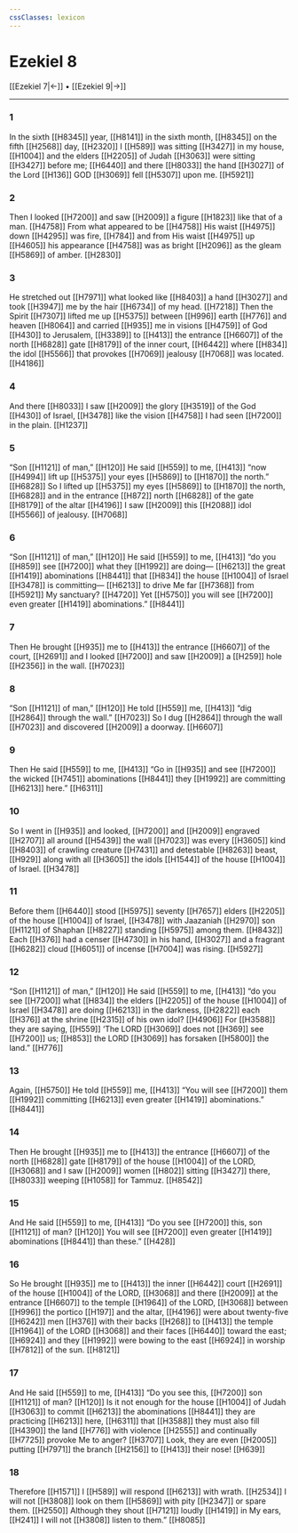 ```yaml
---
cssClasses: lexicon
---
```


# Ezekiel 8

[[Ezekiel 7|←]] • [[Ezekiel 9|→]]

---

### 1
In the sixth [[H8345]] year, [[H8141]] in the sixth month, [[H8345]] on the fifth [[H2568]] day, [[H2320]] I [[H589]] was sitting [[H3427]] in my house, [[H1004]] and the elders [[H2205]] of Judah [[H3063]] were sitting [[H3427]] before me; [[H6440]] and there [[H8033]] the hand [[H3027]] of the Lord [[H136]] GOD [[H3069]] fell [[H5307]] upon me. [[H5921]]

### 2
Then I looked [[H7200]] and saw [[H2009]] a figure [[H1823]] like that of a man. [[H4758]] From what appeared to be [[H4758]] His waist [[H4975]] down [[H4295]] was fire, [[H784]] and from His waist [[H4975]] up [[H4605]] his appearance [[H4758]] was as bright [[H2096]] as the gleam [[H5869]] of amber. [[H2830]]

### 3
He stretched out [[H7971]] what looked like [[H8403]] a hand [[H3027]] and took [[H3947]] me by the hair [[H6734]] of my head. [[H7218]] Then the Spirit [[H7307]] lifted me up [[H5375]] between [[H996]] earth [[H776]] and heaven [[H8064]] and carried [[H935]] me in visions [[H4759]] of God [[H430]] to Jerusalem, [[H3389]] to [[H413]] the entrance [[H6607]] of the north [[H6828]] gate [[H8179]] of the inner court, [[H6442]] where [[H834]] the idol [[H5566]] that provokes [[H7069]] jealousy [[H7068]] was located. [[H4186]]

### 4
And there [[H8033]] I saw [[H2009]] the glory [[H3519]] of the God [[H430]] of Israel, [[H3478]] like the vision [[H4758]] I had seen [[H7200]] in the plain. [[H1237]]

### 5
“Son [[H1121]] of man,” [[H120]] He said [[H559]] to me, [[H413]] “now [[H4994]] lift up [[H5375]] your eyes [[H5869]] to [[H1870]] the north.” [[H6828]] So I lifted up [[H5375]] my eyes [[H5869]] to [[H1870]] the north, [[H6828]] and in the entrance [[H872]] north [[H6828]] of the gate [[H8179]] of the altar [[H4196]] I saw [[H2009]] this [[H2088]] idol [[H5566]] of jealousy. [[H7068]]

### 6
“Son [[H1121]] of man,” [[H120]] He said [[H559]] to me, [[H413]] “do you [[H859]] see [[H7200]] what they [[H1992]] are doing— [[H6213]] the great [[H1419]] abominations [[H8441]] that [[H834]] the house [[H1004]] of Israel [[H3478]] is committing— [[H6213]] to drive Me far [[H7368]] from [[H5921]] My sanctuary? [[H4720]] Yet [[H5750]] you will see [[H7200]] even greater [[H1419]] abominations.” [[H8441]]

### 7
Then He brought [[H935]] me to [[H413]] the entrance [[H6607]] of the court, [[H2691]] and I looked [[H7200]] and saw [[H2009]] a [[H259]] hole [[H2356]] in the wall. [[H7023]]

### 8
“Son [[H1121]] of man,” [[H120]] He told [[H559]] me, [[H413]] “dig [[H2864]] through the wall.” [[H7023]] So I dug [[H2864]] through the wall [[H7023]] and discovered [[H2009]] a doorway. [[H6607]]

### 9
Then He said [[H559]] to me, [[H413]] “Go in [[H935]] and see [[H7200]] the wicked [[H7451]] abominations [[H8441]] they [[H1992]] are committing [[H6213]] here.” [[H6311]]

### 10
So I went in [[H935]] and looked, [[H7200]] and [[H2009]] engraved [[H2707]] all around [[H5439]] the wall [[H7023]] was every [[H3605]] kind [[H8403]] of crawling creature [[H7431]] and detestable [[H8263]] beast, [[H929]] along with all [[H3605]] the idols [[H1544]] of the house [[H1004]] of Israel. [[H3478]]

### 11
Before them [[H6440]] stood [[H5975]] seventy [[H7657]] elders [[H2205]] of the house [[H1004]] of Israel, [[H3478]] with Jaazaniah [[H2970]] son [[H1121]] of Shaphan [[H8227]] standing [[H5975]] among them. [[H8432]] Each [[H376]] had a censer [[H4730]] in his hand, [[H3027]] and a fragrant [[H6282]] cloud [[H6051]] of incense [[H7004]] was rising. [[H5927]]

### 12
“Son [[H1121]] of man,” [[H120]] He said [[H559]] to me, [[H413]] “do you see [[H7200]] what [[H834]] the elders [[H2205]] of the house [[H1004]] of Israel [[H3478]] are doing [[H6213]] in the darkness, [[H2822]] each [[H376]] at the shrine [[H2315]] of his own idol? [[H4906]] For [[H3588]] they are saying, [[H559]] ‘The LORD [[H3069]] does not [[H369]] see [[H7200]] us; [[H853]] the LORD [[H3069]] has forsaken [[H5800]] the land.” [[H776]]

### 13
Again, [[H5750]] He told [[H559]] me, [[H413]] “You will see [[H7200]] them [[H1992]] committing [[H6213]] even greater [[H1419]] abominations.” [[H8441]]

### 14
Then He brought [[H935]] me to [[H413]] the entrance [[H6607]] of the north [[H6828]] gate [[H8179]] of the house [[H1004]] of the LORD, [[H3068]] and I saw [[H2009]] women [[H802]] sitting [[H3427]] there, [[H8033]] weeping [[H1058]] for Tammuz. [[H8542]]

### 15
And He said [[H559]] to me, [[H413]] “Do you see [[H7200]] this, son [[H1121]] of man? [[H120]] You will see [[H7200]] even greater [[H1419]] abominations [[H8441]] than these.” [[H428]]

### 16
So He brought [[H935]] me to [[H413]] the inner [[H6442]] court [[H2691]] of the house [[H1004]] of the LORD, [[H3068]] and there [[H2009]] at the entrance [[H6607]] to the temple [[H1964]] of the LORD, [[H3068]] between [[H996]] the portico [[H197]] and the altar, [[H4196]] were about twenty-five [[H6242]] men [[H376]] with their backs [[H268]] to [[H413]] the temple [[H1964]] of the LORD [[H3068]] and their faces [[H6440]] toward the east; [[H6924]] and they [[H1992]] were bowing to the east [[H6924]] in worship [[H7812]] of the sun. [[H8121]]

### 17
And He said [[H559]] to me, [[H413]] “Do you see this, [[H7200]] son [[H1121]] of man? [[H120]] Is it not enough for the house [[H1004]] of Judah [[H3063]] to commit [[H6213]] the abominations [[H8441]] they are practicing [[H6213]] here, [[H6311]] that [[H3588]] they must also fill [[H4390]] the land [[H776]] with violence [[H2555]] and continually [[H7725]] provoke Me to anger? [[H3707]] Look, they are even [[H2005]] putting [[H7971]] the branch [[H2156]] to [[H413]] their nose! [[H639]]

### 18
Therefore [[H1571]] I [[H589]] will respond [[H6213]] with wrath. [[H2534]] I will not [[H3808]] look on them [[H5869]] with pity [[H2347]] or spare them. [[H2550]] Although they shout [[H7121]] loudly [[H1419]] in My ears, [[H241]] I will not [[H3808]] listen to them.” [[H8085]]

